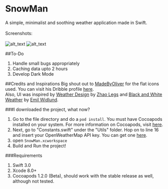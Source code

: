 # SnowMan
A simple, minimalist and soothing weather application made in Swift.<br><br>
Screenshots: <br><br>
![alt_text](https://cloud.githubusercontent.com/assets/14857735/21405561/9e89b530-c7ec-11e6-8684-30dfece34c1a.png)
![alt_text](https://cloud.githubusercontent.com/assets/14857735/21405587/d019dd8c-c7ec-11e6-8c4f-e0d8eabb34c5.png)

##To-Do
1. Handle small bugs appropriately
2. Caching data upto 2 hours
3. Develop Dark Mode

##Credits and Inspirations
Big shout out to [MadeByOliver](http://www.flaticon.com/authors/madebyoliver) for the flat icons used. You can visit his Dribble profile [here](https://dribbble.com/olivers).<br>
Also, UI was inspired by [Weather Design](https://ios.uplabs.com/posts/weather-design) by [Zhao Legs](https://dribbble.com/ZhaoLegs) and [Black and White Weather](https://ios.uplabs.com/posts/black-white-weather) by [Emil Widlund](https://dribbble.com/emilwidlund).

###I downloaded the project, what now?
1. Go to the file directory and do a ```pod install```. You must have Cocoapods installed on your system. For more information on Cocoapods, visit [here](https://cocoapods.org/).
2. Next, go to "Constants.swift" under the "Utils" folder. Hop on to line 16 and insert your OpenWeatherMap API key. You can get one [here](https://openweathermap.org/price).
3. open ```SnowMan.xcworkspace```
4. Build and Run the project!

###Requirements
1. Swift 3.0
2. Xcode 8.0+
3. Cocoapods 1.2.0 (Beta), should work with the stable release as well, although not tested.
